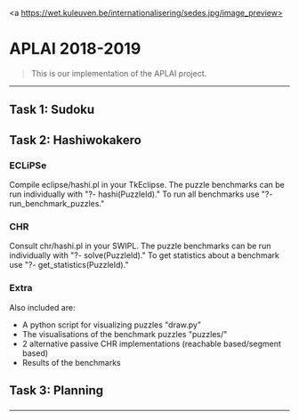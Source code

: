 <a https://wet.kuleuven.be/internationalisering/sedes.jpg/image_preview></a>




# APLAI 2018-2019

> This is our implementation of the APLAI project.

---

## Task 1: Sudoku
### 

## Task 2: Hashiwokakero
### ECLiPSe
Compile eclipse/hashi.pl in your TkEclipse.
The puzzle benchmarks can be run individually with "?- hashi(PuzzleId)."
To run all benchmarks use "?- run_benchmark_puzzles."
### CHR
Consult chr/hashi.pl in your SWIPL.
The puzzle benchmarks can be run individually with "?- solve(PuzzleId)."
To get statistics about a benchmark use "?- get_statistics(PuzzleId)."
### Extra
Also included are:
 - A python script for visualizing puzzles "draw.py"
 - The visualisations of the benchmark puzzles "puzzles/"
 - 2 alternative passive CHR implementations (reachable based/segment based)
 - Results of the benchmarks
## Task 3: Planning
### 

---

